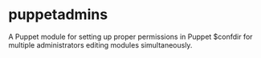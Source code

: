 puppetadmins
============

A Puppet module for setting up proper permissions in Puppet $confdir for multiple administrators editing modules simultaneously.
